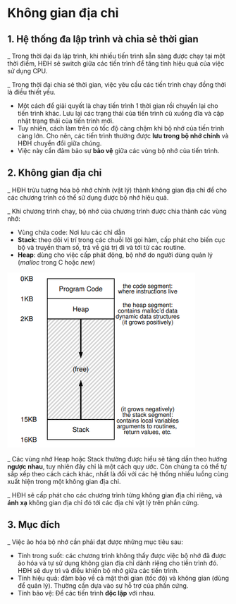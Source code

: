 # Không gian địa chỉ

## 1. Hệ thống đa lập trình và chia sẻ thời gian

\_ Trong thời đại đa lập trình, khi nhiều tiến trình sẵn sàng được chạy tại một thời điểm, HĐH sẽ switch giữa các tiến trình để tăng tính hiệu quả của việc sử dụng CPU. 

\_ Trong thời đại chia sẻ thời gian, việc yêu cầu các tiến trình chạy đồng thời là điều thiết yếu.

* Một cách để giải quyết là chạy tiến trình 1 thời gian rồi chuyển lại cho tiến trình khác. Lưu lại các trạng thái của tiến trình cũ xuống đĩa và cập nhật trạng thái của tiến trình mới.
* Tuy nhiên, cách làm trên có tốc độ càng chậm khi bộ nhớ của tiến trình càng lớn. Cho nên, các tiến trình thường được **lưu trong bộ nhớ chính** và HĐH chuyển đổi giữa chúng.
* Việc này cần đảm bảo sự **bảo vệ** giữa các vùng bộ nhớ của tiến trình.

## 2. Không gian địa chỉ

\_ HĐH trừu tượng hóa bộ nhớ chính \(vật lý\) thành không gian địa chỉ để cho các chương trình có thể sử dụng được bộ nhớ hiệu quả.

\_ Khi chương trình chạy, bộ nhớ của chương trình được chia thành các vùng nhớ:

* Vùng chứa code: Nơi lưu các chỉ dẫn
* **Stack**: theo dõi vị trí trong các chuỗi lời gọi hàm, cấp phát cho biến cục bộ và truyền tham số, trả về giá trị đi và tới từ các routine.
* **Heap**: dùng cho việc cấp phát động, bộ nhớ do người dùng quản lý \(_malloc_ trong C hoặc _new_\)

![Address space example](../../../../.gitbook/assets/addressspace.png)

\_ Các vùng nhớ Heap hoặc Stack thường được hiểu sẽ tăng dần theo hướng **ngược nhau**, tuy nhiên đây chỉ là một cách quy ước. Còn chúng ta có thể tự sắp xếp theo cách cách khác, nhất là đối với các hệ thống nhiều luồng cùng xuất hiện trong một không gian địa chỉ.

\_ HĐH sẽ cấp phát cho các chương trình từng không gian địa chỉ riêng, và **ánh xạ** không gian địa chỉ đó tới các địa chỉ vật lý trên phần cứng.

## 3. Mục đích

\_ Việc ảo hóa bộ nhớ cần phải đạt được những mục tiêu sau:

* Tính trong suốt: các chương trình không thấy được việc bộ nhớ đã được ảo hóa và tự sử dụng không gian địa chỉ dành riêng cho tiến trình đó. HĐH sẽ duy trì và điều khiển bộ nhớ giữa các tiến trình.
* Tính hiệu quả: đảm bảo về cả mặt thời gian \(tốc độ\) và không gian \(dùng để quản lý\). Thường cần dựa vào sự hỗ trợ của phần cứng.
* Tính bảo vệ: Để các tiến trình **độc lập** với nhau.

